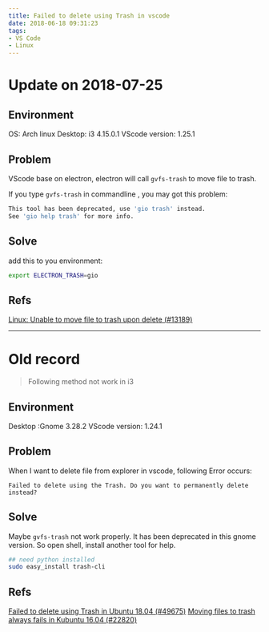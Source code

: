 ```yaml
---
title: Failed to delete using Trash in vscode
date: 2018-06-18 09:31:23
tags:
- VS Code
- Linux
---
```


# Update on 2018-07-25

## Environment

OS: Arch linux
Desktop: i3 4.15.0.1
VScode version: 1.25.1

<!--more-->

## Problem

VScode base on electron, electron will call `gvfs-trash` to move file to trash.

If you type `gvfs-trash` in commandline , you may got this problem:

```sh
This tool has been deprecated, use 'gio trash' instead.
See 'gio help trash' for more info.
```

## Solve

add this to you environment:

```sh
export ELECTRON_TRASH=gio
```

## Refs

[Linux: Unable to move file to trash upon delete (#13189)](https://github.com/Microsoft/vscode/issues/13189)

--------------------------------------

# Old record

> Following method not work in i3

## Environment

Desktop :Gnome 3.28.2
VScode version: 1.24.1

## Problem

When I want to delete file from explorer in vscode, following Error occurs:

`Failed to delete using the Trash. Do you want to permanently delete instead?`

## Solve

Maybe `gvfs-trash` not work properly. It has been deprecated in this gnome version.
So open shell, install another tool for help.

```sh
## need python installed
sudo easy_install trash-cli
```

## Refs

[Failed to delete using Trash in Ubuntu 18.04 (#49675)](https://github.com/Microsoft/vscode/issues/49675)
[Moving files to trash always fails in Kubuntu 16.04 (#22820)](https://github.com/Microsoft/vscode/issues/22820#issuecomment-288239512)
